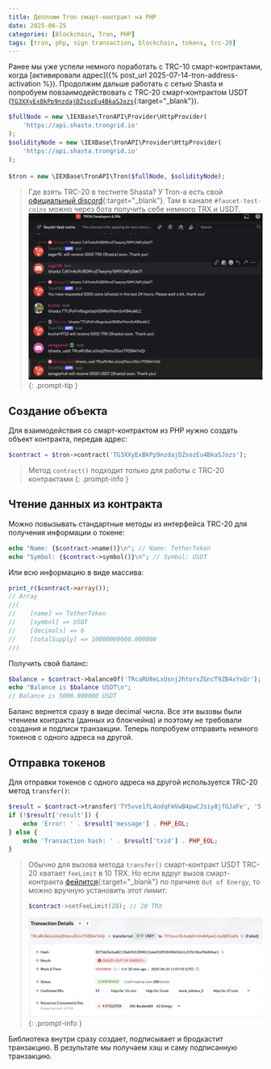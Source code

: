 ```yaml
---
title: Деплоим Tron смарт-контракт на PHP
date: 2025-06-25
categories: [Blockchain, Tron, PHP]
tags: [tron, php, sign transaction, blockchain, tokens, trc-20] 
---
```


Ранее мы уже успели немного поработать с TRC-10 смарт-контрактами, когда [активировали адрес]({% post_url 2025-07-14-tron-address-activation %}).
Продолжим дальше работать с сетью Shasta и попробуем повзаимодействовать с TRC-20 смарт-контрактом USDT ([`TG3XXyExBkPp9nzdajDZsozEu4BkaSJozs`](https://shasta.tronscan.org/#/contract/TG3XXyExBkPp9nzdajDZsozEu4BkaSJozs/code){:target="_blank"}).

```php
$fullNode = new \IEXBase\TronAPI\Provider\HttpProvider(
    'https://api.shasta.trongrid.io'
);
$solidityNode = new \IEXBase\TronAPI\Provider\HttpProvider(
    'https://api.shasta.trongrid.io'
);

$tron = new \IEXBase\TronAPI\Tron($fullNode, $solidityNode);
```

>Где взять TRC-20 в тестнете Shasta? У Tron-а есть свой [официальный discord](https://discord.com/invite/hqKvyAM){:target="_blank"}.
>Там в канале `#faucet-test-coins` можно через бота получить себе немного TRX и USDT.
>![](/assets/img/posts/tron-discord-faucet.png)
{: .prompt-tip }

## Создание объекта

Для взаимодействия со смарт-контрактом из PHP нужно создать объект контракта, передав адрес:

```php
$contract = $tron->contract('TG3XXyExBkPp9nzdajDZsozEu4BkaSJozs');  
```

>Метод `contract()` подходит только для работы с TRC-20 контрактами
{: .prompt-info }

## Чтение данных из контракта

Можно повызывать стандартные методы из интерфейса TRC-20 для получения информации о токене:

```php
echo "Name: {$contract->name()}\n"; // Name: TetherToken
echo "Symbol: {$contract->symbol()}\n"; // Symbol: USDT
```

Или всю информацию в виде массива:

```php
print_r($contract->array());
// Array
//(
//    [name] => TetherToken
//    [symbol] => USDT
//    [decimals] => 6
//    [totalSupply] => 10000000000.000000
//)
```

Получить свой баланс:

```php
$balance = $contract->balanceOf('TRcaRU8eLxUsnj2htorxZGncT9ZB4xYxQr');
echo "Balance is $balance USDT\n"; 
// Balance is 5000.000000 USDT
```

Баланс вернется сразу в виде decimal числа. Все эти вызовы были чтением контракта (данных из блокчейна) и поэтому не 
требовали создания и подписи транзакции. Теперь попробуем отправить немного токенов с одного адреса на другой.

## Отправка токенов 

Для отправки токенов с одного адреса на другой используется TRC-20 метод `transfer()`:

```php
$result = $contract->transfer('TY5vve1fL4odqFmVwB4pwCJsiy8jfGJaFe', '5');
if (!$result['result']) {
    echo 'Error: ' . $result['message'] . PHP_EOL;
} else {
    echo 'Transaction hash: ' . $result['txid'] . PHP_EOL;
}
```

>Обычно для вызова метода `transfer()` смарт-контракт USDT TRC-20 хватает `feeLimit` в 10 TRX. Но если вдруг вызов
>смарт-контракта [фейлится](https://shasta.tronscan.org/#/transaction/3073dd5a3aa82135eb9653004512a6e5509184f0603c61c570c5f6a7bb846ac1){:target="_blank"} по причине `Out of Energy`,
>то можно вручную установить этот лимит:
>```php
>$contract->setFeeLimit(20); // 20 TRX
>```
>![](/assets/img/posts/tron-out-of-energy.png)
{: .prompt-info }

Библиотека внутри сразу создает, подписывает и бродкастит транзакцию. В результате мы получаем хэш и саму подписанную транзакцию.

